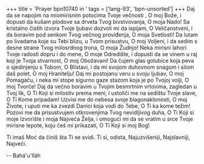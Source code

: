 +++
title = 'Prayer bpn10740 in '
tags = ['lang-93', 'bpn-unsorted']
+++
Daj da se napojim na miomirisnim potocima Tvoje večnosti , O moj Bože, i dopusti da kušam plodove sa drveta Tvog bivstvovanja, O moja Nado! 
Sa kristalno čistih izvora Tvoje ljubavi dozvoli mi da ispijam, O Veličanstveni, i da boravim pod senkom Tvog večnog proviđenja, O moja Svetlosti! 
Da lutam po livadama koje su Tebi blizu, u Tvom prisustvu, O moj Voljeni, i da sedim s desne strane Tvog milosrdnog trona, O moja Žudnjo! Neka mirisni lahori Tvoje radosti dopru i do mene, O moje Odredište, i dopusti da se vinem u raj koji je Tvoja stvarnost, O moj Obožavani! 
Da čujem glas golubice koja peva o sjedinjenju s Tobom, O Blistavi, i da mi svojom duhovnom snagom i silom daš polet, O moj Hranitelju! 
Daj mi postojanu veru u svoju ljubav, O moj Pomagaču, i neka mi stope sigurno gaze stazom koja je po Tvojoj volji, O moj Tvorče!
 Daj da večno boravim u Tvojim besmrtnim vrtovima, zagledan u Tvoj lik, O Ti Koji si milostiv prema meni, i ustoliči me na sedištu Tvoje slave, O Ti Kome pripadam! 
Uzvisi me do nebesa svoje blagonaklonosti, O moj Živote, i uputi me ka zvezdi Danici koja vodi do Tebe, O Ti ka kome težim! 
Pozovi me da prisustvujem otkrovenjima Tvog nevidljivog duha, O Ti Koji si moje Izvorište i moja Najveća Želja, i omogući mi da se vratim u srce Tvoje mirisne lepote, koju ćeš mi prikazati, O Ti Koji si moj Bog!

Ti imaš Moć da činiš šta Ti se svidi. Ti si, odista, Najuzvišeniji, Najslavniji, Najveći.

-- Bahá'u'lláh
